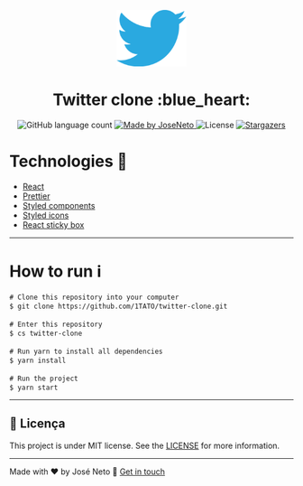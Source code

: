 <p align="center">
  <img alt="Twitter clone" src="https://github.com/1TATO/twitter-clone/blob/master/.github/logo-twitter-png-fundo-transparente.png" height="100px"  />
</p>

<h1 align="center">
  Twitter clone :blue_heart:
</h1>

<p align="center">
  <img alt="GitHub language count" src="https://img.shields.io/github/languages/count/1TATO/twitter-clone?color=%2304D361">

  <a href="https://www.linkedin.com/in/jose-netopr/">
    <img alt="Made by JoseNeto" src="https://img.shields.io/badge/made%20by-JoseNeto-%2304D361">
  </a>

  <img alt="License" src="https://img.shields.io/badge/license-MIT-%2304D361">

  <a href="https://github.com/1TATO/breaking-bad-api/stargazers">
    <img alt="Stargazers" src="https://img.shields.io/github/stars/1TATO/twitter-clone?style=social">
  </a>
</p>

# Technologies :rocket:
* [React](https://pt-br.reactjs.org)
* [Prettier](https://prettier.io)
* [Styled components](https://styled-components.com)
* [Styled icons](https://styled-icons.js.org)
* [React sticky box](https://react-sticky-box.codecks.io)

---

# How to run :information_source:
```
# Clone this repository into your computer
$ git clone https://github.com/1TATO/twitter-clone.git

# Enter this repository
$ cs twitter-clone

# Run yarn to install all dependencies
$ yarn install

# Run the project
$ yarn start
```

---

## :memo: Licença

This project is under MIT license. See the [LICENSE](LICENSE) for more information.

---

Made with ♥ by José Neto :wave: [Get in touch](https://www.linkedin.com/in/jose-netopr/)
